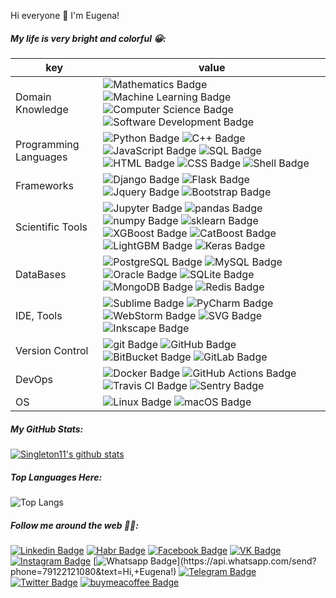 
Hi everyone 👋 I'm Eugena!


##### My life is very bright and colorful 😀:

key                      |value
-------------------------|-------------------------------------------------------------------
Domain Knowledge         | ![Mathematics Badge](https://img.shields.io/badge/-Mathematics-f73e3e?style=flat-square&logo=mathworks&logoColor=white&color=f73e3e) ![Machine Learning Badge](https://img.shields.io/badge/-Machine%20Learning-1d9a25?style=flat-square&logo=openai%20gym&logoColor=white&color=1d9a25) ![Computer Science Badge](https://img.shields.io/badge/-Computer%20Science-7b18a2?style=flat-square&logo=smartthings&logoColor=white&color=7b18a2) ![Software Development Badge](https://img.shields.io/badge/-Software%20Development-fbc157?style=flat-square&logo=webpack&logoColor=000&color=fbc157)
Programming Languages    | ![Python Badge](https://img.shields.io/badge/-Python-3776AB?style=flat-square&logo=Python&logoColor=white&color=3776AB) ![C++ Badge](https://img.shields.io/badge/-C++-00599C?style=flat-square&logo=c%2B%2B&logoColor=white&color=00599C) ![JavaScript Badge](https://img.shields.io/badge/-JavaScript-F7DF1E?style=flat-square&logo=JavaScript&logoColor=000&color=F7DF1E) ![SQL Badge](https://img.shields.io/badge/-SQL-609540?style=flat-square&logo=elastic%20stack&logoColor=white&color=609540) ![HTML Badge](https://img.shields.io/badge/-HTML-E34F26?style=flat-square&logo=HTML5&logoColor=white&color=E34F26) ![CSS Badge](https://img.shields.io/badge/-CSS-1572B6?style=flat-square&logo=CSS3&logoColor=white&color=1572B6) ![Shell Badge](https://img.shields.io/badge/-Shell-4EAA25?style=flat-square&logo=gnu%20bash&logoColor=white&color=4EAA25)
Frameworks               | ![Django Badge](https://img.shields.io/badge/-Django-092E20?style=flat-square&logo=Django&logoColor=white&color=092E20) ![Flask Badge](https://img.shields.io/badge/-Flask-000000?style=flat-square&logo=Flask&logoColor=white&color=000000) ![Jquery Badge](https://img.shields.io/badge/-Jquery-0769AD?style=flat-square&logo=Jquery&logoColor=white&color=0769AD) ![Bootstrap Badge](https://img.shields.io/badge/-Bootstrap-7952B3?style=flat-square&logo=Bootstrap&logoColor=white&color=7952B3)
Scientific Tools         | ![Jupyter Badge](https://img.shields.io/badge/-Jupyter-F37626?style=flat-square&logo=Jupyter&logoColor=white&color=F37626) ![pandas Badge](https://img.shields.io/badge/-pandas-150458?style=flat-square&logo=pandas&logoColor=white&color=150458) ![numpy Badge](https://img.shields.io/badge/-numpy-013243?style=flat-square&logo=numpy&logoColor=white&color=013243) ![sklearn Badge](https://img.shields.io/badge/-sklearn-F7931E?style=flat-square&logo=scikit-learn&logoColor=white&color=F7931E) ![XGBoost Badge](https://img.shields.io/badge/-XGBoost-337ab7?style=flat-square&color=337ab7) ![CatBoost  Badge](https://img.shields.io/badge/-CatBoost-fc0?style=flat-square&color=fc0) ![LightGBM Badge](https://img.shields.io/badge/-LightGBM-76b644?style=flat-square&color=76b644) ![Keras Badge](https://img.shields.io/badge/-Keras-D00000?style=flat-square&logo=Keras&logoColor=white&color=D00000)
DataBases                | ![PostgreSQL Badge](https://img.shields.io/badge/-PostgreSQL-336791?style=flat-square&logo=PostgreSQL&logoColor=white&color=336791) ![MySQL Badge](https://img.shields.io/badge/-MySQL-4479A1?style=flat-square&logo=MySQL&logoColor=white&color=4479A1) ![Oracle Badge](https://img.shields.io/badge/-Oracle-F80000?style=flat-square&logo=Oracle&logoColor=white&color=F80000) ![SQLite Badge](https://img.shields.io/badge/-SQLite-003B57?style=flat-square&logo=SQLite&logoColor=white&color=003B57) ![MongoDB Badge](https://img.shields.io/badge/-MongoDB-47A248?style=flat-square&logo=MongoDB&logoColor=white&color=47A248) ![Redis Badge](https://img.shields.io/badge/-Redis-DC382D?style=flat-square&logo=Redis&logoColor=white&color=DC382D) 
IDE, Tools               | ![Sublime Badge](https://img.shields.io/badge/-Sublime-FF9800?style=flat-square&logo=sublime%20text&logoColor=white&color=FF9800) ![PyCharm Badge](https://img.shields.io/badge/-PyCharm-000?style=flat-square&logo=PyCharm&logoColor=white&color=000) ![WebStorm Badge](https://img.shields.io/badge/-WebStorm-000?style=flat-square&logo=WebStorm&logoColor=white&color=000) ![SVG Badge](https://img.shields.io/badge/-SVG-FFB13B?style=flat-square&logo=SVG&logoColor=000&color=FFB13B) ![Inkscape Badge](https://img.shields.io/badge/-Inkscape-000?style=flat-square&logo=Inkscape&logoColor=white&color=000) 
Version Control          | ![git Badge](https://img.shields.io/badge/-git-F05032?style=flat-square&logo=git&logoColor=white&color=F05032) ![GitHub Badge](https://img.shields.io/badge/-GitHub-181717?style=flat-square&logo=GitHub&logoColor=white&color=181717) ![BitBucket Badge](https://img.shields.io/badge/-BitBucket-0052CC?style=flat-square&logo=BitBucket&logoColor=white&color=0052CC) ![GitLab Badge](https://img.shields.io/badge/-GitLab-F05032?style=flat-square&logo=GitLab&logoColor=white&color=FCA121)
DevOps                   | ![Docker Badge](https://img.shields.io/badge/-Docker-2496ED?style=flat-square&logo=Docker&logoColor=white&color=2496ED) ![GitHub Actions Badge](https://img.shields.io/badge/-GitHub%20Actions-2088FF?style=flat-square&logo=GitHub%20Actions&logoColor=white&color=2088FF) ![Travis CI Badge](https://img.shields.io/badge/-Travis%20CI-3EAAAF?style=flat-square&logo=Travis%20CI&logoColor=white&color=3EAAAF) ![Sentry Badge](https://img.shields.io/badge/-Sentry-362D59?style=flat-square&logo=Sentry&logoColor=white&color=362D59) 
OS                       | ![Linux Badge](https://img.shields.io/badge/-Linux-FCC624?style=flat-square&logo=Linux&logoColor=000&color=FCC624) ![macOS Badge](https://img.shields.io/badge/-macOS-000?style=flat-square&logo=Apple&logoColor=white&color=000)



##### My GitHub Stats:

[![Singleton11's github stats](https://github-readme-stats.vercel.app/api?username=eugena&count_private=true&show_icons=True)](https://github.com/anuraghazra/github-readme-stats)


##### Top Languages Here:

![Top Langs](https://github-readme-stats.vercel.app/api/top-langs/?username=eugena&layout=compact&count_private=true&show_icons=True)



##### Follow me around the web 👍🏻:

[![Linkedin Badge](https://img.shields.io/badge/-LinkedIn-blue?style=flat-square&logo=Linkedin&logoColor=white&link=https://www.linkedin.com/in/eugena-mikhaylikova-bb6b2263)](https://www.linkedin.com/in/eugena-mikhaylikova-bb6b2263)
[![Habr Badge](https://img.shields.io/badge/-Habr-65a3be?style=flat-square&labelColor=65a3be&logo=Habr&logoColor=white&link=https://career.habr.com/emihaylikova)](https://career.habr.com/emihaylikova)
[![Facebook Badge](https://img.shields.io/badge/-Facebook-3b5998?style=flat-square&labelColor=3b5998&logo=facebook&logoColor=white&link=https://www.facebook.com/eugena.mihailikova)](https://www.facebook.com/eugena.mihailikova)
[![VK Badge](https://img.shields.io/badge/-VK-4c75a3?style=flat-square&labelColor=4c75a3&logo=vk&logoColor=white&link=https://vk.com/yaeugena)](https://vk.com/yaeugena)
[![Instagram Badge](https://img.shields.io/badge/-Instagram-E4405F?style=flat-square&labelColor=E4405F&logo=instagram&logoColor=white&link=https://www.instagram.com/eugena.mihailikova/)](https://www.instagram.com/eugena.mihailikova/)
[![Whatsapp Badge](https://img.shields.io/badge/-Whatsapp-4CA143?style=flat-square&labelColor=4CA143&logo=whatsapp&logoColor=white&link=https://api.whatsapp.com/send?phone=79122121080&text=Hi,+Eugena!)](https://api.whatsapp.com/send?phone=79122121080&text=Hi,+Eugena!)
[![Telegram Badge](https://img.shields.io/badge/-Telegram-26A5E4?style=flat-square&labelColor=26A5E4&logo=telegram&logoColor=white&link=https://t.me/eugena)](https://t.me/eugena)
[![Twitter Badge](https://img.shields.io/badge/-Twitter-1DA1F2?style=flat-square&labelColor=1DA1F2&logo=twitter&logoColor=white&link=https://twitter.com/yaeugena)](https://twitter.com/yaeugena)
[![buymeacoffee Badge](https://img.shields.io/badge/-Buy%20me%20a%20coffee-ff813f?style=flat-square&labelColor=ff813f&logo=ko-fi&logoColor=white&link=https://www.buymeacoffee.com/eugena)](https://www.buymeacoffee.com/eugena)
